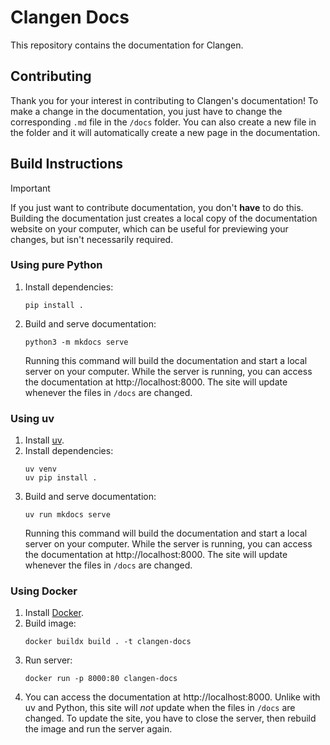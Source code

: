 # Clangen Docs
This repository contains the documentation for Clangen.

## Contributing

Thank you for your interest in contributing to Clangen's documentation! To make a change in the documentation, you just have to change the corresponding `.md` file in the `/docs` folder. You can also create a new file in the folder and it will automatically create a new page in the documentation.

## Build Instructions

> [!IMPORTANT]
> If you just want to contribute documentation, you don't **have** to do this. Building the documentation just creates a local copy of the documentation website on your computer, which can be useful for previewing your changes, but isn't necessarily required.

### Using pure Python

1. Install dependencies:
   ```
   pip install .
   ```
2. Build and serve documentation:
   ```
   python3 -m mkdocs serve
   ```
   Running this command will build the documentation and start a local server on your computer. While the server is running, you can access the documentation at http://localhost:8000. The site will update whenever the files in `/docs` are changed.

### Using uv

1. Install [uv](https://docs.astral.sh/uv/getting-started/installation/).
2. Install dependencies:
   ```
   uv venv
   uv pip install .
   ```
3. Build and serve documentation:
   ```
   uv run mkdocs serve
   ```
   Running this command will build the documentation and start a local server on your computer. While the server is running, you can access the documentation at http://localhost:8000. The site will update whenever the files in `/docs` are changed.

### Using Docker

1. Install [Docker](https://www.docker.com).
2. Build image:
   ```
   docker buildx build . -t clangen-docs
   ```
3. Run server:
   ```
   docker run -p 8000:80 clangen-docs
   ```
4. You can access the documentation at http://localhost:8000. Unlike with uv and Python, this site will *not* update when the files in `/docs` are changed. To update the site, you have to close the server, then rebuild the image and run the server again.
